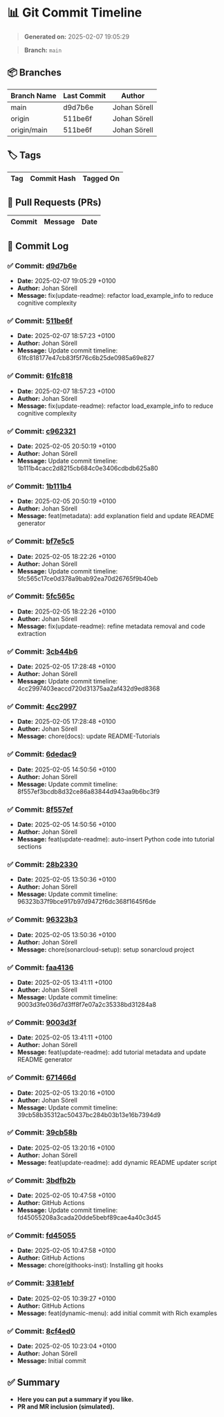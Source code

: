 # 📊 Git Commit Timeline

> **Generated on:** 2025-02-07 19:05:29

> **Branch:** `main`

## 📦 Branches
| **Branch Name** | **Last Commit** | **Author** |
|----------------|--------------|------------|
| main | d9d7b6e | Johan Sörell |
| origin | 511be6f | Johan Sörell |
| origin/main | 511be6f | Johan Sörell |

## 🏷️ Tags
| **Tag** | **Commit Hash** | **Tagged On** |
|--------|----------------|--------------|

## 🔀 Pull Requests (PRs)
| **Commit** | **Message** | **Date** |
|------------|-------------|---------|

## 📑 Commit Log
### ✅ Commit: [d9d7b6e](https://github.com/development-toolbox/rich-examples/commit/d9d7b6e)
- **Date:** 2025-02-07 19:05:29 +0100
- **Author:** Johan Sörell
- **Message:** fix(update-readme): refactor load_example_info to reduce cognitive complexity

### ✅ Commit: [511be6f](https://github.com/development-toolbox/rich-examples/commit/511be6f)
- **Date:** 2025-02-07 18:57:23 +0100
- **Author:** Johan Sörell
- **Message:** Update commit timeline: 61fc818177e47cb83f5f76c6b25de0985a69e827

### ✅ Commit: [61fc818](https://github.com/development-toolbox/rich-examples/commit/61fc818)
- **Date:** 2025-02-07 18:57:23 +0100
- **Author:** Johan Sörell
- **Message:** fix(update-readme): refactor load_example_info to reduce cognitive complexity

### ✅ Commit: [c962321](https://github.com/development-toolbox/rich-examples/commit/c962321)
- **Date:** 2025-02-05 20:50:19 +0100
- **Author:** Johan Sörell
- **Message:** Update commit timeline: 1b111b4cacc2d8215cb684c0e3406cdbdb625a80

### ✅ Commit: [1b111b4](https://github.com/development-toolbox/rich-examples/commit/1b111b4)
- **Date:** 2025-02-05 20:50:19 +0100
- **Author:** Johan Sörell
- **Message:** feat(metadata): add explanation field and update README generator

### ✅ Commit: [bf7e5c5](https://github.com/development-toolbox/rich-examples/commit/bf7e5c5)
- **Date:** 2025-02-05 18:22:26 +0100
- **Author:** Johan Sörell
- **Message:** Update commit timeline: 5fc565c17ce0d378a9bab92ea70d26765f9b40eb

### ✅ Commit: [5fc565c](https://github.com/development-toolbox/rich-examples/commit/5fc565c)
- **Date:** 2025-02-05 18:22:26 +0100
- **Author:** Johan Sörell
- **Message:** fix(update-readme): refine metadata removal and code extraction

### ✅ Commit: [3cb44b6](https://github.com/development-toolbox/rich-examples/commit/3cb44b6)
- **Date:** 2025-02-05 17:28:48 +0100
- **Author:** Johan Sörell
- **Message:** Update commit timeline: 4cc2997403eaccd720d31375aa2af432d9ed8368

### ✅ Commit: [4cc2997](https://github.com/development-toolbox/rich-examples/commit/4cc2997)
- **Date:** 2025-02-05 17:28:48 +0100
- **Author:** Johan Sörell
- **Message:** chore(docs): update README-Tutorials

### ✅ Commit: [6dedac9](https://github.com/development-toolbox/rich-examples/commit/6dedac9)
- **Date:** 2025-02-05 14:50:56 +0100
- **Author:** Johan Sörell
- **Message:** Update commit timeline: 8f557ef3bcdb8d32ce86a83844d943aa9b6bc3f9

### ✅ Commit: [8f557ef](https://github.com/development-toolbox/rich-examples/commit/8f557ef)
- **Date:** 2025-02-05 14:50:56 +0100
- **Author:** Johan Sörell
- **Message:** feat(update-readme): auto-insert Python code into tutorial sections

### ✅ Commit: [28b2330](https://github.com/development-toolbox/rich-examples/commit/28b2330)
- **Date:** 2025-02-05 13:50:36 +0100
- **Author:** Johan Sörell
- **Message:** Update commit timeline: 96323b37f9bce917b97d9472f6dc368f1645f6de

### ✅ Commit: [96323b3](https://github.com/development-toolbox/rich-examples/commit/96323b3)
- **Date:** 2025-02-05 13:50:36 +0100
- **Author:** Johan Sörell
- **Message:** chore(sonarcloud-setup): setup sonarcloud project

### ✅ Commit: [faa4136](https://github.com/development-toolbox/rich-examples/commit/faa4136)
- **Date:** 2025-02-05 13:41:11 +0100
- **Author:** Johan Sörell
- **Message:** Update commit timeline: 9003d3fe036d7d3ff8f7e07a2c35338bd31284a8

### ✅ Commit: [9003d3f](https://github.com/development-toolbox/rich-examples/commit/9003d3f)
- **Date:** 2025-02-05 13:41:11 +0100
- **Author:** Johan Sörell
- **Message:** feat(update-readme): add tutorial metadata and update README generator

### ✅ Commit: [671466d](https://github.com/development-toolbox/rich-examples/commit/671466d)
- **Date:** 2025-02-05 13:20:16 +0100
- **Author:** Johan Sörell
- **Message:** Update commit timeline: 39cb58b35312ac50437bc284b03b13e16b7394d9

### ✅ Commit: [39cb58b](https://github.com/development-toolbox/rich-examples/commit/39cb58b)
- **Date:** 2025-02-05 13:20:16 +0100
- **Author:** Johan Sörell
- **Message:** feat(update-readme): add dynamic README updater script

### ✅ Commit: [3bdfb2b](https://github.com/development-toolbox/rich-examples/commit/3bdfb2b)
- **Date:** 2025-02-05 10:47:58 +0100
- **Author:** GitHub Actions
- **Message:** Update commit timeline: fd45055208a3cada20dde5bebf89cae4a40c3d45

### ✅ Commit: [fd45055](https://github.com/development-toolbox/rich-examples/commit/fd45055)
- **Date:** 2025-02-05 10:47:58 +0100
- **Author:** GitHub Actions
- **Message:** chore(githooks-inst): Installing git hooks

### ✅ Commit: [3381ebf](https://github.com/development-toolbox/rich-examples/commit/3381ebf)
- **Date:** 2025-02-05 10:39:27 +0100
- **Author:** GitHub Actions
- **Message:** feat(dynamic-menu): add initial commit with Rich examples

### ✅ Commit: [8cf4ed0](https://github.com/development-toolbox/rich-examples/commit/8cf4ed0)
- **Date:** 2025-02-05 10:23:04 +0100
- **Author:** Johan Sörell
- **Message:** Initial commit


## ✅ Summary
- **Here you can put a summary if you like.**
- **PR and MR inclusion (simulated).**
